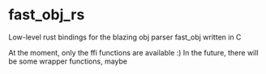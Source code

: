 # fast_obj_rs
Low-level rust bindings for the blazing obj parser fast_obj written in C

At the moment, only the ffi functions are available :)
In the future, there will be some wrapper functions, maybe
